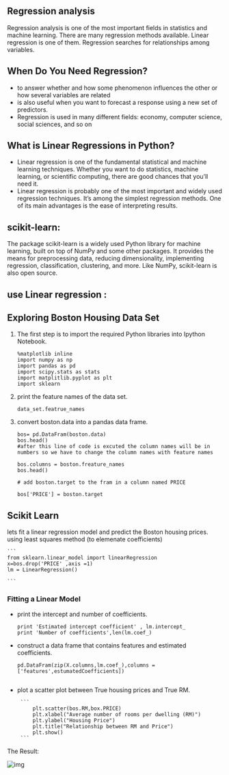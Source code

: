 
## Regression analysis
Regression analysis  is one of the most important fields in statistics and machine learning. There are many regression methods available. Linear regression is one of them.
Regression searches for relationships among variables.


## When Do You Need Regression?
- to answer whether and how some phenomenon influences the other or how several variables are related
- is also useful when you want to forecast a response using a new set of predictors.
- Regression is used in many different fields: economy, computer science, social sciences, and so on

## What is Linear Regressions in Python?
- Linear regression is one of the fundamental statistical and machine learning techniques. Whether you want to do statistics, machine learning, or scientific computing, there are good chances that you’ll need it.
- Linear regression is probably one of the most important and widely used regression techniques. It’s among the simplest regression methods. One of its main advantages is the ease of interpreting results.

## scikit-learn:

The package scikit-learn is a widely used Python library for machine learning, built on top of NumPy and some other packages. It provides the means for preprocessing data, reducing dimensionality, implementing regression, classification, clustering, and more. Like NumPy, scikit-learn is also open source.


## use Linear regression :

## Exploring Boston Housing Data Set
1. The first step is to import the required Python libraries into Ipython Notebook.

    ``` 
    %matplotlib inline 
    import numpy as np
    import pandas as pd
    import scipy.stats as stats
    import matplitlib.pyplot as plt
    import sklearn
    
    ```

2. print the feature names of the  data set.

    ```
    data_set.featrue_names

    ```

3. convert boston.data into a pandas data frame.

    ```
    bos= pd.DataFram(boston.data)
    bos.head()
    #after this line of code is excuted the column names will be in numbers so we have to change the column names with feature names

    bos.columns = boston.freature_names
    bos.head()

    # add boston.target to the fram in a column named PRICE

    bos['PRICE'] = boston.target 

    ```

## Scikit Learn
 lets fit  a linear regression model and predict the Boston housing prices. using least squares method (to elemenate coefficients)

    ```
    from sklearn.linear_model import linearRegression
    x=bos.drop('PRICE' ,axis =1)
    lm = LinearRegression()

    ```

### Fitting a Linear Model
 * print the intercept and number of coefficients.

    ``` 
    print 'Estimated intercept coefficient' , lm.intercept_
    print 'Number of coefficients',len(lm.coef_)

    ```

 * construct a data frame that contains features and estimated coefficients.

    ``` 
    pd.DataFram(zip(X.columns,lm.coef_),columns =['features',estumatedCoefficients])


    ```

 * plot a scatter plot between True housing prices and True RM.

        ``` 
            plt.scatter(bos.RM,box.PRICE)
            plt.xlabel("Average number of rooms per dwelling (RM)")
            plt.ylabel("Housing Price")
            plt.title("Relationship between RM and Price")
            plt.show()
        ```


   

The Result:

![img](https://bigdata-madesimple.com/wp-content/uploads/2016/04/Relationship-between-RM-and-Price.png)

